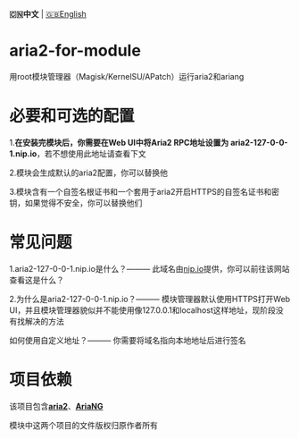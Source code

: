 **🇨🇳中文** | [🇬🇧English](README_en.md)

# aria2-for-module
用root模块管理器（Magisk/KernelSU/APatch）运行aria2和ariang

# 必要和可选的配置
1.**在安装完模块后，你需要在Web UI中将Aria2 RPC地址设置为 aria2-127-0-0-1.nip.io**，若不想使用此地址请查看下文
 
2.模块会生成默认的aria2配置，你可以替换他
 
3.模块含有一个自签名根证书和一个套用于aria2开启HTTPS的自签名证书和密钥，如果觉得不安全，你可以替换他们

# 常见问题
1.aria2-127-0-0-1.nip.io是什么？——— 此域名由[nip.io](nip.io)提供，你可以前往该网站查看这是什么？

2.为什么是aria2-127-0-0-1.nip.io？——— 模块管理器默认使用HTTPS打开Web UI，并且模块管理器貌似并不能使用像127.0.0.1和localhost这样地址，现阶段没有找解决的方法

如何使用自定义地址？——— 你需要将域名指向本地地址后进行签名


# 项目依赖
该项目包含[**aria2**](https://github.com/aria2/aria2)、[**AriaNG**](https://github.com/mayswind/AriaNg)

模块中这两个项目的文件版权归原作者所有
